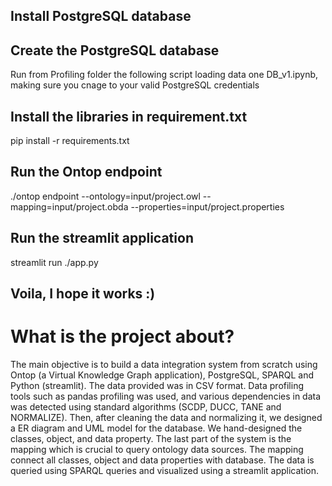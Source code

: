 ## Install PostgreSQL database

## Create the PostgreSQL database 
Run from Profiling folder the following script loading data one DB_v1.ipynb, making sure you cnage to your valid PostgreSQL credentials

## Install the libraries in requirement.txt
pip install -r requirements.txt

## Run the Ontop endpoint
./ontop endpoint --ontology=input/project.owl --mapping=input/project.obda --properties=input/project.properties

## Run the streamlit application
streamlit run ./app.py

## Voila, I hope it works :)


# What is the project about? 
 The main objective is to build a data integration system from scratch using Ontop (a Virtual Knowledge Graph application), PostgreSQL, SPARQL and Python (streamlit). The data provided was in CSV format. Data profiling tools such as pandas profiling was used, and various dependencies in data was detected using standard algorithms (SCDP, DUCC, TANE and NORMALIZE). Then, after cleaning the data and normalizing it, we designed a ER diagram and UML model for the database. We hand-designed the classes, object, and data property. The last part of the system is the mapping which is crucial to query ontology data sources. The mapping connect all classes, object and data properties with database. The data is queried using SPARQL queries and visualized using a streamlit application.

